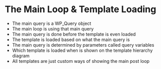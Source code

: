 # The Main Loop & Template Loading

 - The main query is a WP_Query object
 - The main loop is using that main query
 - The main query is done before the template is even loaded
 - The template is loaded based on what the main query is
 - The main query is determined by parameters called query variables
 - Which template is loaded when is shown on the template hierarchy diagram
 - All templates are just custom ways of showing the main post loop
